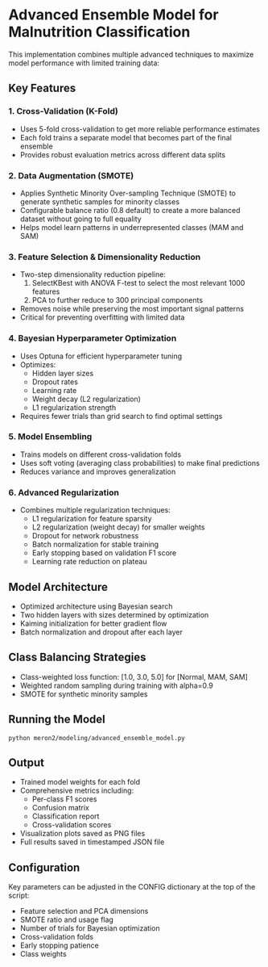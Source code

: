 # Advanced Ensemble Model for Malnutrition Classification

This implementation combines multiple advanced techniques to maximize model performance with limited training data:

## Key Features

### 1. Cross-Validation (K-Fold)
- Uses 5-fold cross-validation to get more reliable performance estimates
- Each fold trains a separate model that becomes part of the final ensemble
- Provides robust evaluation metrics across different data splits

### 2. Data Augmentation (SMOTE)
- Applies Synthetic Minority Over-sampling Technique (SMOTE) to generate synthetic samples for minority classes
- Configurable balance ratio (0.8 default) to create a more balanced dataset without going to full equality
- Helps model learn patterns in underrepresented classes (MAM and SAM)

### 3. Feature Selection & Dimensionality Reduction
- Two-step dimensionality reduction pipeline:
  1. SelectKBest with ANOVA F-test to select the most relevant 1000 features
  2. PCA to further reduce to 300 principal components
- Removes noise while preserving the most important signal patterns
- Critical for preventing overfitting with limited data

### 4. Bayesian Hyperparameter Optimization
- Uses Optuna for efficient hyperparameter tuning
- Optimizes:
  - Hidden layer sizes
  - Dropout rates
  - Learning rate
  - Weight decay (L2 regularization)
  - L1 regularization strength
- Requires fewer trials than grid search to find optimal settings

### 5. Model Ensembling
- Trains models on different cross-validation folds
- Uses soft voting (averaging class probabilities) to make final predictions
- Reduces variance and improves generalization

### 6. Advanced Regularization
- Combines multiple regularization techniques:
  - L1 regularization for feature sparsity
  - L2 regularization (weight decay) for smaller weights
  - Dropout for network robustness
  - Batch normalization for stable training
  - Early stopping based on validation F1 score
  - Learning rate reduction on plateau

## Model Architecture
- Optimized architecture using Bayesian search
- Two hidden layers with sizes determined by optimization
- Kaiming initialization for better gradient flow
- Batch normalization and dropout after each layer

## Class Balancing Strategies
- Class-weighted loss function: [1.0, 3.0, 5.0] for [Normal, MAM, SAM]
- Weighted random sampling during training with alpha=0.9
- SMOTE for synthetic minority samples

## Running the Model
```
python meron2/modeling/advanced_ensemble_model.py
```

## Output
- Trained model weights for each fold
- Comprehensive metrics including:
  - Per-class F1 scores
  - Confusion matrix
  - Classification report
  - Cross-validation scores
- Visualization plots saved as PNG files
- Full results saved in timestamped JSON file

## Configuration
Key parameters can be adjusted in the CONFIG dictionary at the top of the script:
- Feature selection and PCA dimensions
- SMOTE ratio and usage flag
- Number of trials for Bayesian optimization
- Cross-validation folds
- Early stopping patience
- Class weights 